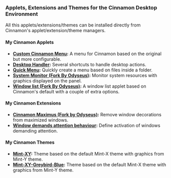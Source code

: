 ### Applets, Extensions and Themes for the Cinnamon Desktop Environment

All this applets/extensions/themes can be installed directly from Cinnamon's applet/extension/theme managers.

#### My Cinnamon Applets
- **[Custom Cinnamon Menu](https://cinnamon-spices.linuxmint.com/applets/view/264):** A menu for Cinnamon based on the original but more configurable.
- **[Desktop Handler](https://cinnamon-spices.linuxmint.com/applets/view/263):** Several shortcuts to handle desktop actions.
- **[Quick Menu](https://cinnamon-spices.linuxmint.com/applets/view/260):** Quickly create a menu based on files inside a folder.
- **[System Monitor (Fork By Odyseus)](https://cinnamon-spices.linuxmint.com/applets/view/262):** Monitor system resources with graphics displayed on the panel.
- **[Window list (Fork By Odyseus)](https://cinnamon-spices.linuxmint.com/applets/view/261):** A window list applet based on Cinnamon's default with a couple of extra options.

#### My Cinnamon Extensions
- **[Cinnamon Maximus (Fork by Odyseus)](https://cinnamon-spices.linuxmint.com/extensions/view/39):** Remove window decorations from maximized windows.
- **[Window demands attention behaviour](https://cinnamon-spices.linuxmint.com/extensions/view/40):** Define activation of windows demanding attention.

#### My Cinnamon Themes
- **[Mint-XY](https://cinnamon-spices.linuxmint.com/themes/view/567):** Theme based on the default Mint-X theme with graphics from Mint-Y theme.
- **[Mint-XY-Greybird-Blue](https://cinnamon-spices.linuxmint.com/themes/view/569):** Theme based on the default Mint-X theme with graphics from Mint-Y theme.
